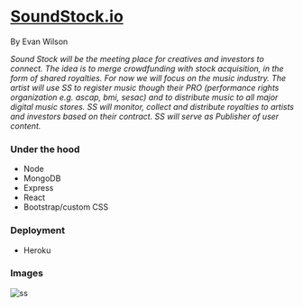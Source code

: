 # [SoundStock.io](soundstock.io)
By Evan Wilson

*Sound Stock will be the meeting place for creatives and investors to connect. The idea is to merge crowdfunding with stock acquisition, in the form of shared royalties. For now we will focus on the music industry. The artist will use SS to register music though their PRO (performance rights organization e.g. ascap, bmi, sesac) and to distribute music to all major digital music stores. SS will monitor, collect and distribute royalties to artists and investors based on their contract. SS will serve as Publisher of user content.*

### Under the hood
* Node
* MongoDB
* Express
* React
* Bootstrap/custom CSS

### Deployment
* Heroku

### Images
![ss](/client/soundstock.JPG)
